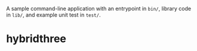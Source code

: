 A sample command-line application with an entrypoint in `bin/`, library code
in `lib/`, and example unit test in `test/`.
# hybridthree
